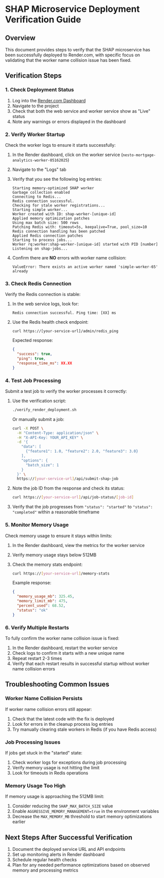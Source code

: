 # SHAP Microservice Deployment Verification Guide

## Overview

This document provides steps to verify that the SHAP microservice has been successfully deployed to Render.com, with specific focus on validating that the worker name collision issue has been fixed.

## Verification Steps

### 1. Check Deployment Status

1. Log into the [Render.com Dashboard](https://dashboard.render.com/)
2. Navigate to the project
3. Check that both the web service and worker service show as "Live" status
4. Note any warnings or errors displayed in the dashboard

### 2. Verify Worker Startup

Check the worker logs to ensure it starts successfully:

1. In the Render dashboard, click on the worker service (`nesto-mortgage-analytics-worker-05162025`)
2. Navigate to the "Logs" tab
3. Verify that you see the following log entries:
   
   ```
   Starting memory-optimized SHAP worker
   Garbage collection enabled
   Connecting to Redis...
   Redis connection successful.
   Checking for stale worker registrations...
   Starting simple worker...
   Worker created with ID: shap-worker-[unique-id]
   Applied memory optimization patches
   Using max batch size: 500 rows
   Patching Redis with: timeout=5s, keepalive=True, pool_size=10
   Redis connection handling has been patched
   Applied Redis connection patches
   Starting to process jobs...
   Worker rq:worker:shap-worker-[unique-id] started with PID [number]
   Listening on shap-jobs...
   ```

4. Confirm there are **NO** errors with worker name collision:

   ```
   ValueError: There exists an active worker named 'simple-worker-65' already
   ```

### 3. Check Redis Connection

Verify the Redis connection is stable:

1. In the web service logs, look for:
   ```
   Redis connection successful. Ping time: [XX] ms
   ```

2. Use the Redis health check endpoint:
   ```
   curl https://[your-service-url]/admin/redis_ping
   ```

   Expected response:
   ```json
   {
     "success": true,
     "ping": true,
     "response_time_ms": XX.XX
   }
   ```

### 4. Test Job Processing

Submit a test job to verify the worker processes it correctly:

1. Use the verification script:
   ```bash
   ./verify_render_deployment.sh
   ```

   Or manually submit a job:
   ```bash
   curl -X POST \
     -H "Content-Type: application/json" \
     -H "X-API-Key: YOUR_API_KEY" \
     -d '{
       "data": [
         {"feature1": 1.0, "feature2": 2.0, "feature3": 3.0}
       ],
       "options": {
         "batch_size": 1
       }
     }' \
     https://[your-service-url]/api/submit-shap-job
   ```

2. Note the job ID from the response and check its status:
   ```bash
   curl https://[your-service-url]/api/job-status/[job-id]
   ```

3. Verify that the job progresses from `"status": "started"` to `"status": "completed"` within a reasonable timeframe

### 5. Monitor Memory Usage

Check memory usage to ensure it stays within limits:

1. In the Render dashboard, view the metrics for the worker service
2. Verify memory usage stays below 512MB
3. Check the memory stats endpoint:
   ```bash
   curl https://[your-service-url]/memory-stats
   ```

   Example response:
   ```json
   {
     "memory_usage_mb": 325.45,
     "memory_limit_mb": 475,
     "percent_used": 68.52,
     "status": "ok"
   }
   ```

### 6. Verify Multiple Restarts

To fully confirm the worker name collision issue is fixed:

1. In the Render dashboard, restart the worker service
2. Check logs to confirm it starts with a new unique name
3. Repeat restart 2-3 times
4. Verify that each restart results in successful startup without worker name collision errors

## Troubleshooting Common Issues

### Worker Name Collision Persists

If worker name collision errors still appear:

1. Check that the latest code with the fix is deployed
2. Look for errors in the cleanup process log entries
3. Try manually clearing stale workers in Redis (if you have Redis access)

### Job Processing Issues

If jobs get stuck in the "started" state:

1. Check worker logs for exceptions during job processing
2. Verify memory usage is not hitting the limit
3. Look for timeouts in Redis operations

### Memory Usage Too High

If memory usage is approaching the 512MB limit:

1. Consider reducing the `SHAP_MAX_BATCH_SIZE` value
2. Enable `AGGRESSIVE_MEMORY_MANAGEMENT=true` in the environment variables
3. Decrease the `MAX_MEMORY_MB` threshold to start memory optimizations earlier

## Next Steps After Successful Verification

1. Document the deployed service URL and API endpoints
2. Set up monitoring alerts in Render dashboard
3. Schedule regular health checks
4. Plan for any needed performance optimizations based on observed memory and processing metrics
